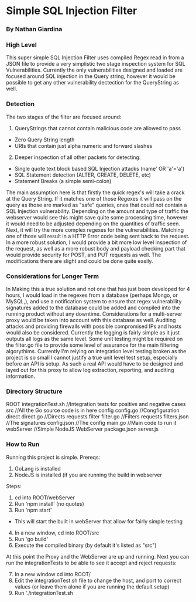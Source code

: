 # Simple SQL Injection Filter
### By Nathan Giardina


### High Level

This super simple SQL Injection Filter uses compiled Regex read in from a JSON file to provide a very simplistic two stage inspection system for SQL Vulnerabilities. Currently the only vulnerabilities designed and loaded are focused around SQL injection in the Query string, however it would be possible to get any other vulnerability dectection for the QueryString as well. 

### Detection 

The two stages of the filter are focused around:
1. QueryStrings that cannot contain malicious code are allowed to pass
  * Zero Query String length
  * URIs that contain just alpha numeric and forward slashes
2. Deeper inspection of all other packets for detecting:
  * Single quote text block based SQL Injection attacks (name' OR 'a'='a')
  * SQL Statement detection (ALTER, CREATE, DELETE, etc)
  * Statement Breaks (a simple semi-colon)

The main assumption here is that firstly the quick regex's will take a crack at the Query String. If it matches one of those Regexes it will pass on the query as those are marked as "safe" queries, ones that could not contain a SQL Injection vulnerability. Depending on the amount and type of traffic the webserver would see this might save quite some processing time, however it would need to be adjusted depending on the quantities of traffic seen. Next, it will try the more complex regexes for the vulnerabilities.  Matching one of those will result in a HTTP Error code being sent back to the request. In a more robust solution, I would provide a bit more low level inspection of the request, as well as a more robust body and payload checking part that would provide security for POST, and PUT requests as well. The modifications there are slight and could be done quite easily.

### Considerations for Longer Term

In Making this a true solution and not one that has just been developed for 4 hours, I would load in the regexes from a database (perhaps Mongo, or MySQL,), and use a notification system to ensure that regex vulnerability signatures added to the database could be added and compiled into the running product without any downtime. Considerations for a multi-server proxy would be taken into account with this database as well. Auditing attacks and providing firewalls with possible compromised IPs and hosts would also be considered. Currently the logging is fairly simple as it just outputs all logs as the same level. Some unit testing might be required on the filter.go file to provide some level of assurance for the main filtering algorythims. Currently I'm relying on integration level testing broken as the project is so small I cannot justify a true unit level test setup, especially before an API is setup. As such a real API would have to be designed and layed out for this proxy to allow log extraction, reporting, and auditing information.


### Directory Structure

ROOT
  integrationTest.sh        //Integration tests for positive and negative cases
  src                       //All the Go source code is in here
    config
      config.go             //Congfiguration 
    direct
      direct.go             //Directs requests
    filter
      filter.go             //Filters requests
    filters.json            //The signatures
    config.json             //The config
    main.go                 //Main code to run it
  webServer                 //Simple NodeJS WebServer
    package.json
    server.js



### How to Run 

Running this project is simple. Prereqs:

1. GoLang is installed
2. NodeJS is installed (if you are running the build in webserver

Steps:

1. cd into ROOT/webServer
2. Run 'npm install' (no quotes)
3. Run 'npm start'
  * This will start the built in webServer that allow for fairly simple testing
4. In a new window, cd into ROOT/src
5. Run 'go build'
6. Execute the compiled binary (by default it's listed as "src")

At this point the Proxy and the WebServer are up and running. Next you can run the integrationTests to be able to see it accept and reject requests:

7. In a new window cd into ROOT/
8. Edit the integrationTest.sh file to change the host, and port to correct values (or leave them alone if you are running the default setup)
9. Run './integrationTest.sh
